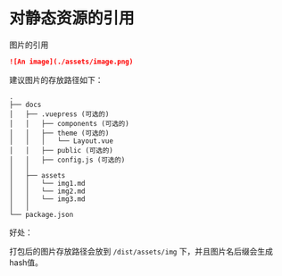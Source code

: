 # 对静态资源的引用

图片的引用

```md
![An image](./assets/image.png)
```

建议图片的存放路径如下：

```
.
├── docs
│   ├── .vuepress (可选的)
│   │   ├── components (可选的)
│   │   ├── theme (可选的)
│   │   │   └── Layout.vue
│   │   ├── public (可选的)
│   │   ├── config.js (可选的)
│   │ 
│   ├── assets
│   │   └── img1.md
│   │   └── img2.md
│   │   └── img3.md
│   │ 
└── package.json
```

好处：

打包后的图片存放路径会放到 `/dist/assets/img` 下，并且图片名后缀会生成hash值。